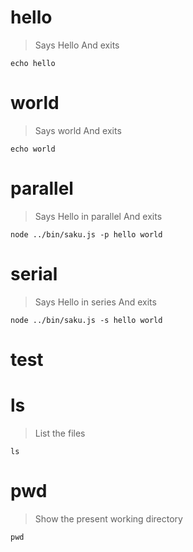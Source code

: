 # hello
> Says Hello
> And exits

    echo hello

# world
> Says world
> And exits

    echo world

# parallel
> Says Hello in parallel
> And exits

    node ../bin/saku.js -p hello world

# serial
> Says Hello in series
> And exits

    node ../bin/saku.js -s hello world

# test

# ls
> List the files

    ls

# pwd
> Show the present working directory

    pwd
